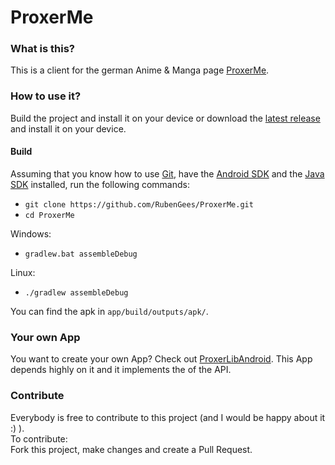 # ProxerMe

### What is this?

This is a client for the german Anime & Manga page [ProxerMe](https://proxer.me/).

### How to use it?

Build the project and install it on your device or download the [latest release](https://github.com/proxer/ProxerAndroid/releases) and install it on your device.

#### Build

Assuming that you know how to use [Git](https://git-scm.com/), have the [Android SDK](https://developer.android.com/sdk/index.html) and the [Java SDK](http://www.oracle.com/technetwork/java/javase/overview/index.html) installed,
run the following commands:

- `git clone https://github.com/RubenGees/ProxerMe.git`
- `cd ProxerMe`

Windows:
- `gradlew.bat assembleDebug`

Linux:
- `./gradlew assembleDebug`

You can find the apk in `app/build/outputs/apk/`.

### Your own App

You want to create your own App? Check out [ProxerLibAndroid](https://github.com/proxer/ProxerLibAndroid).
This App depends highly on it and it implements the of the API.

### Contribute

Everybody is free to contribute to this project (and I would be happy about it :) ).  
To contribute:  
Fork this project, make changes and create a Pull Request.
